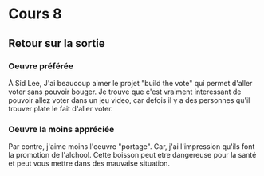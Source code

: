 # Cours 8
## Retour sur la sortie

### Oeuvre préférée
À Sid Lee, J'ai beaucoup aimer le projet "build the vote"  qui permet d'aller voter sans pouvoir bouger. Je trouve que c'est vraiment interessant de pouvoir allez voter dans un jeu video, car defois il y a des personnes qu'il trouver plate le fait d'aller voter.



### Oeuvre la moins appréciée
Par contre, j'aime moins l'oeuvre "portage". Car, j'ai l'impression qu'ils font la promotion de l'alchool. Cette boisson peut etre dangereuse pour la santé et peut vous mettre dans des mauvaise situation.

